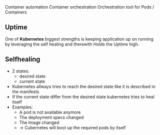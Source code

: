Container automation
Container orchestration
Orchestration tool for Pods / Containers

## Uptime
One of **Kubernetes** biggest strengths is keeping application up on running by leveraging the self healing and therewith Holds the Uptime high. 

## Selfhealing
- 2 states: 
	- desired state
	- current state
- Kubernetes allways tries to reach the desired state like it is described in the manifests
- If the current state differ from the desired state kubernetes tries to heal itself
- Examples:
	- A pod is not available anymore
	- The deployment specs changed
	- The Image changed
	- -> Cubernetes will boot up the required pods by itself